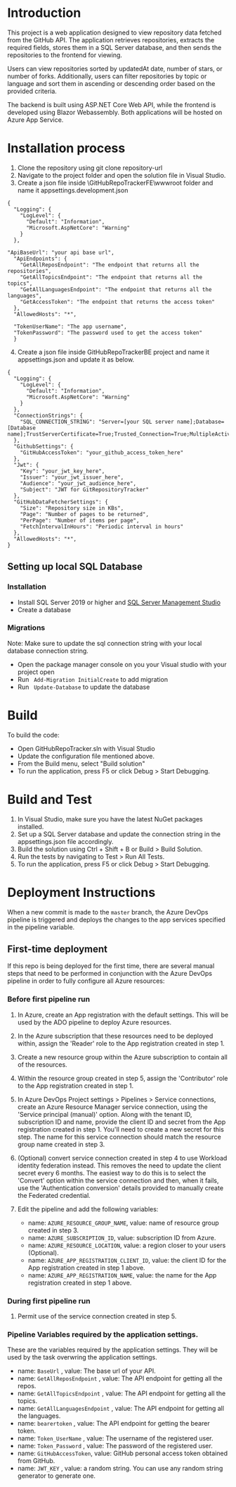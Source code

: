# Introduction

This project is a web application designed to view repository data fetched from the GitHub API. The application retrieves repositories, extracts the required fields, stores them in a SQL Server database, and then sends the repositories to the frontend for viewing.

Users can view repositories sorted by updatedAt date, number of stars, or number of forks. Additionally, users can filter repositories by topic or language and sort them in ascending or descending order based on the provided criteria.

The backend is built using ASP.NET Core Web API, while the frontend is developed
using Blazor Webassembly. Both applications will be hosted on Azure App Service.

# Installation process

1. Clone the repository using git clone repository-url
2. Navigate to the project folder and open the solution file in Visual Studio.
3. Create a json file inside \GitHubRepoTrackerFE\wwwroot folder and name it appsettings.development.json

```
{
  "Logging": {
    "LogLevel": {
      "Default": "Information",
      "Microsoft.AspNetCore": "Warning"
    }
  },

"ApiBaseUrl": "your api base url",
  "ApiEndpoints": {
    "GetAllReposEndpoint": "The endpoint that returns all the repositories",
    "GetAllTopicsEndpoint": "The endpoint that returns all the topics",
    "GetAllLanguagesEndpoint": "The endpoint that returns all the languages",
    "GetAccessToken": "The endpoint that returns the access token"
  },
  "AllowedHosts": "*",
  
  "TokenUserName": "The app username",
  "TokenPassword": "The password used to get the access token"
  }
  ```

  4. Create a json file inside GitHubRepoTrackerBE project and name it appsettings.json and update it as below.
```
{
  "Logging": {
    "LogLevel": {
      "Default": "Information",
      "Microsoft.AspNetCore": "Warning"
    }
  },
  "ConnectionStrings": {
    "SQL_CONNECTION_STRING": "Server=[your SQL server name];Database=[Database name];TrustServerCertificate=True;Trusted_Connection=True;MultipleActiveResultSets=True"
  },
  "GithubSettings": {
    "GitHubAccessToken": "your_github_access_token_here"
  },
  "Jwt": {
    "Key": "your_jwt_key_here",
    "Issuer": "your_jwt_issuer_here",
    "Audience": "your_jwt_audience_here",
    "Subject": "JWT for GitRepositoryTracker"
  },
  "GitHubDataFetcherSettings": {
    "Size": "Repository size in KBs",
    "Page": "Number of pages to be returned",
    "PerPage": "Number of items per page",
    "FetchIntervalInHours": "Periodic interval in hours"
  },
  "AllowedHosts": "*",
}
```

## Setting up local SQL Database
### Installation
+ Install SQL Server 2019 or higher and [SQL Server Management Studio](https://learn.microsoft.com/en-us/sql/ssms/download-sql-server-management-studio-ssms?view=sql-server-ver16)
+ Create a database 

### Migrations
Note: Make sure to update the sql connection string with your local database connection string.
+ Open the package manager console on you your Visual studio with your project open
+ Run ``` Add-Migration InitialCreate``` to add migration
+ Run ``` Update-Database``` to update the database



# Build
To build the code:
  + Open GitHubRepoTracker.sln with Visual Studio
  + Update the configuration file mentioned above.
  + From the Build menu, select "Build solution"
  + To run the application, press F5 or click Debug > Start Debugging.

# Build and Test

1. In Visual Studio, make sure you have the latest NuGet packages installed.
2. Set up a SQL Server database and update the connection string in the appsettings.json file accordingly.
3. Build the solution using Ctrl + Shift + B or Build > Build Solution.
4. Run the tests by navigating to Test > Run All Tests.
5. To run the application, press F5 or click Debug > Start Debugging.


# Deployment Instructions

When a new commit is made to the `master` branch, the Azure DevOps pipeline is triggered and deploys the changes to the app services specified in the pipeline variable.

## First-time deployment

If this repo is being deployed for the first time, there are several manual steps that need to be performed in conjunction with the Azure DevOps pipeline in order to fully configure all Azure resources:

### Before first pipeline run

1. In Azure, create an App registration with the default settings. This will be used by the ADO pipeline to deploy Azure resources.
2. In the Azure subscription that these resources need to be deployed within, assign the 'Reader' role to the App registration created in step 1.
3. Create a new resource group within the Azure subscription to contain all of the resources.
4. Within the resource group created in step 5, assign the 'Contributor' role to the App registration created in step 1.
5. In Azure DevOps Project settings > Pipelines > Service connections, create an Azure Resource Manager service connection, using the 'Service principal (manual)' option. Along with the tenant ID, subscription ID and name, provide the client ID and secret from the App registration created in step 1. You'll need to create a new secret for this step. The name for this service connection should match the resource group name created in step 3.
6. (Optional) convert service connection created in step 4 to use Workload identity federation instead. This removes the need to update the client secret every 6 months. The easiest way to do this is to select the 'Convert' option within the service connection and then, when it fails, use the 'Authentication conversion' details provided to manually create the Federated credential.
7. Edit the pipeline and add the following variables:

   - name: `AZURE_RESOURCE_GROUP_NAME`, value: name of resource group created in step 3.
   - name: `AZURE_SUBSCRIPTION_ID`, value: subscription ID from Azure.
   - name: `AZURE_RESOURCE_LOCATION`, value: a region closer to your users (Optional).
   - name: `AZURE_APP_REGISTRATION_CLIENT_ID`, value: the client ID for the App registration created in step 1 above.
   - name: `AZURE_APP_REGISTRATION_NAME`, value: the name for the App registration created in step 1 above.

### During first pipeline run

1. Permit use of the service connection created in step 5.

### Pipeline Variables required by the application settings.
These are the variables required by the application settings. They will be used by the task overwring the application settings.

- name: `BaseUrl` , value: The base url of your API.
- name: `GetAllReposEndpoint` , value: The API endpoint for getting all the repos.
- name: `GetAllTopicsEndpoint` , value: The API endpoint for getting all the topics.
- name: `GetAllLanguagesEndpoint` , value: The API endpoint for getting all the languages.
- name: `bearertoken` , value: The API endpoint for getting the bearer token.
- name: `Token_UserName` , value: The username of the registered user.
- name: `Token_Password` , value: The password of the registered user.
- name: `GitHubAccessToken`, value: GitHub personal access token obtained from  GitHub.
- name: `JWT_KEY` , value: a random string. You can use any random string generator to generate one.